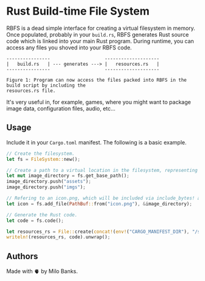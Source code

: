 # Rust Build-time File System
RBFS is a dead simple interface for creating a virtual filesystem in memory. Once populated,
probably in your `build.rs`, RBFS generates Rust source code which is linked into your main Rust
program. During runtime, you can access any files you shoved into your RBFS code.

```
----------------                    --------------------
|   build.rs   | --- generates ---> |   resources.rs   |
----------------                    --------------------

Figure 1: Program can now access the files packed into RBFS in the build script by including the
resources.rs file.
```

It's very useful in, for example, games, where you might want to package image data, configuration
files, audio, etc...

## Usage
Include it in your `Cargo.toml` manifest. The following is a basic example.

```rust
// Create the filesystem.
let fs = FileSystem::new();

// Create a path to a virtual location in the filesystem, representing images..
let mut image_directory = fs.get_base_path();
image_directory.push("assets");
image_directory.push("imgs");

// Refering to an icon.png, which will be included via include_bytes! at preprocess time.
let icon = fs.add_file(PathBuf::from("icon.png"), &image_directory);

// Generate the Rust code.
let code = fs.code();

let resources_rs = File::create(concat!(env!("CARGO_MANIFEST_DIR"), "/src/resources.rs")).unwrap();
writeln!(resources_rs, code).unwrap();
```

## Authors
Made with 🫀 by Milo Banks.

